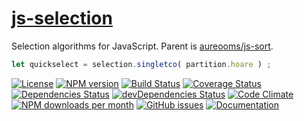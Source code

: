[js-selection](http://aureooms.github.io/js-selection)
==

Selection algorithms for JavaScript. Parent is
[aureooms/js-sort](https://github.com/aureooms/js-sort).

```js
let quickselect = selection.singletco( partition.hoare ) ;
```

[![License](https://img.shields.io/github/license/aureooms/js-selection.svg?style=flat)](https://raw.githubusercontent.com/aureooms/js-selection/master/LICENSE)
[![NPM version](https://img.shields.io/npm/v/@aureooms/js-selection.svg?style=flat)](https://www.npmjs.org/package/@aureooms/js-selection)
[![Build Status](https://img.shields.io/travis/aureooms/js-selection.svg?style=flat)](https://travis-ci.org/aureooms/js-selection)
[![Coverage Status](https://img.shields.io/coveralls/aureooms/js-selection.svg?style=flat)](https://coveralls.io/r/aureooms/js-selection)
[![Dependencies Status](https://img.shields.io/david/aureooms/js-selection.svg?style=flat)](https://david-dm.org/aureooms/js-selection#info=dependencies)
[![devDependencies Status](https://img.shields.io/david/dev/aureooms/js-selection.svg?style=flat)](https://david-dm.org/aureooms/js-selection#info=devDependencies)
[![Code Climate](https://img.shields.io/codeclimate/github/aureooms/js-selection.svg?style=flat)](https://codeclimate.com/github/aureooms/js-selection)
[![NPM downloads per month](https://img.shields.io/npm/dm/@aureooms/js-selection.svg?style=flat)](https://www.npmjs.org/package/@aureooms/js-selection)
[![GitHub issues](https://img.shields.io/github/issues/aureooms/js-selection.svg?style=flat)](https://github.com/aureooms/js-selection/issues)
[![Documentation](https://aureooms.github.io/js-selection/badge.svg)](https://aureooms.github.io/js-selection/source.html)
